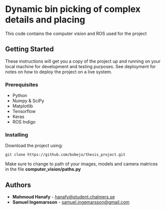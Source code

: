 # Dynamic bin picking of complex details and placing

This code contains the computer vision and ROS used for the project

## Getting Started

These instructions will get you a copy of the project up and running on your local machine for development and testing purposes. See deployment for notes on how to deploy the project on a live system.

### Prerequisites


* Python
* Numpy & SciPy
* Matplotlib
* Tensorflow
* Keras
* ROS Indigo

### Installing

Download the project using:

```
git clone https://github.com/bobejo/thesis_project.git
```
Make sure to change to path of your images, models and camera matrices in the file **computer_vision/paths.py**


## Authors

* **Mahmoud Hanafy** - hanafy@student.chalmers.se
* **Samuel Ingemarsson** - samuel.ingemarsson@gmail.com	


